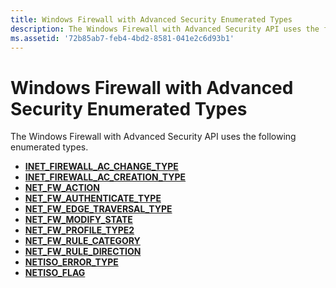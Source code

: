 ```yaml
---
title: Windows Firewall with Advanced Security Enumerated Types
description: The Windows Firewall with Advanced Security API uses the following enumerated types.
ms.assetid: '72b85ab7-feb4-4bd2-8581-041e2c6d93b1'
---
```


# Windows Firewall with Advanced Security Enumerated Types

The Windows Firewall with Advanced Security API uses the following enumerated types.

-   [**INET\_FIREWALL\_AC\_CHANGE\_TYPE**](inet-firewall-ac-change-type.md)
-   [**INET\_FIREWALL\_AC\_CREATION\_TYPE**](inet-firewall-ac-creation-type.md)
-   [**NET\_FW\_ACTION**](net-fw-action.md)
-   [**NET\_FW\_AUTHENTICATE\_TYPE**](net-fw-authenticate-type.md)
-   [**NET\_FW\_EDGE\_TRAVERSAL\_TYPE**](net-fw-edge-traversal-type.md)
-   [**NET\_FW\_MODIFY\_STATE**](net-fw-modify-state.md)
-   [**NET\_FW\_PROFILE\_TYPE2**](net-fw-profile-type2.md)
-   [**NET\_FW\_RULE\_CATEGORY**](net-fw-rule-category.md)
-   [**NET\_FW\_RULE\_DIRECTION**](net-fw-rule-direction.md)
-   [**NETISO\_ERROR\_TYPE**](netiso-error-type.md)
-   [**NETISO\_FLAG**](netiso-flag.md)

 

 




